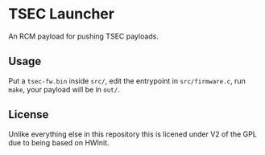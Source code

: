 # TSEC Launcher

An RCM payload for pushing TSEC payloads.

## Usage

Put a `tsec-fw.bin` inside `src/`, edit the entrypoint in `src/firmware.c`, run `make`, your payload will be in `out/`.

## License

Unlike everything else in this repository this is licened under V2 of the GPL due to being based on HWInit.
